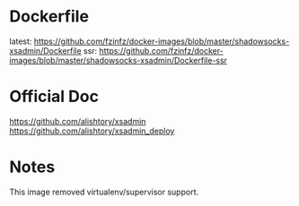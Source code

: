 # Dockerfile
latest: https://github.com/fzinfz/docker-images/blob/master/shadowsocks-xsadmin/Dockerfile
ssr: https://github.com/fzinfz/docker-images/blob/master/shadowsocks-xsadmin/Dockerfile-ssr

# Official Doc
https://github.com/alishtory/xsadmin  
https://github.com/alishtory/xsadmin_deploy

# Notes
This image removed virtualenv/supervisor support.
